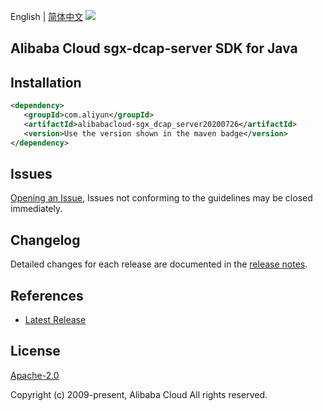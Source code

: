 English | [简体中文](README-CN.md)
![](https://aliyunsdk-pages.alicdn.com/icons/AlibabaCloud.svg)

## Alibaba Cloud sgx-dcap-server SDK for Java

## Installation

```xml
<dependency>
   <groupId>com.aliyun</groupId>
   <artifactId>alibabacloud-sgx_dcap_server20200726</artifactId>
   <version>Use the version shown in the maven badge</version>
</dependency>
```

## Issues
[Opening an Issue](https://github.com/aliyun/alibabacloud-java-async-sdk/issues/new), Issues not conforming to the guidelines may be closed immediately.

## Changelog
Detailed changes for each release are documented in the [release notes](./ChangeLog.txt).

## References
* [Latest Release](https://github.com/aliyun/alibabacloud-async-java-sdk/)

## License
[Apache-2.0](http://www.apache.org/licenses/LICENSE-2.0)

Copyright (c) 2009-present, Alibaba Cloud All rights reserved.